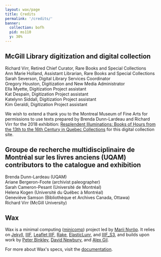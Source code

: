 ```yaml
---
layout: wax/page
title: Credits
permalink: '/credits/'
banner:
  collection: bofh
  pid: ms110
  y: 30%
---
```

## McGill Library digitization and digital collection
Richard Virr, Retired Chief Curator, Rare Books and Special Collections</br>
Ann Marie Holland, Assistant Librarian, Rare Books and Special Collections</br>
Sarah Severson, Digital Library Services Coordinator</br>
Gregory Houston, Digitization and New Media Administrator</br>
Ella Myette, Digitization Project assistant</br>
Kat Despain, Digitization Project assistant</br>
Katelynn Siddall, Digitization Project assistant</br>
Kim Geraldi, Digitization Project assistant</br>

We wish to extend a thank you to the Montreal Museum of Fine Arts for permissions to use texts prepared by Brenda Dunn-Lardeau and Richard Virr for the 2018 exhibition: [Resplendent Illuminations: Books of Hours from the 13th to the 16th Century in Quebec Collections](https://www.mbam.qc.ca/en/exhibitions/past/resplendent-illuminations/) for this digital collection site.
## Groupe de recherche multidisciplinaire de Montréal sur les livres anciens (UQAM) contributors to the catalogue and exhibition
Brenda Dunn-Lardeau (UQAM)</br>
Ariane Bergeron-Foote (archivist paleographer)</br>
Sarah Cameron-Pesant (Université de Montréal)</br>
Helena Kogen (Université du Québec à Montréal)</br>
Geneviève Samson (Bibliothèque et Archives Canada, Ottawa)</br>
Richard Virr (McGill University)</br>
## Wax
Wax is a minimal computing ([minicomp](https://github.com/minicomp)) project led by [Marii Nyröp](http://marii.info/). It relies on [Jekyll](https://jekyllrb.com), [IIIF](http://iiif.io), [Leaflet IIIF](https://github.com/mejackreed/Leaflet-IIIF), [Rake](https://ruby.github.io/rake/), [ElasticLunr](http://elasticlunr.com/), and [IIIF_S3](https://github.com/cmoa/iiif_s3), and builds upon work by [Peter Binkley](https://github.com/pbinkley), [David Newbury](https://github.com/workergnome), and [Alex Gil](https://github.com/elotroalex).

For more about Wax's specs, visit the [documentation](https://minicomp.github.io/wiki/#/contributors?id=top).
